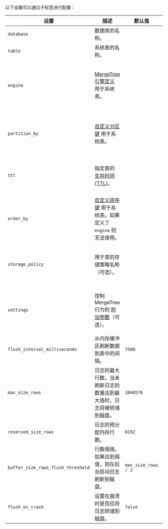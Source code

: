 以下设置可以通过子标签进行配置：

| 设置                                 | 描述                                                                                                                                                 | 默认值                | 备注                                                                                                                 |
|--------------------------------------|------------------------------------------------------------------------------------------------------------------------------------------------------|---------------------|----------------------------------------------------------------------------------------------------------------------|
| `database`                          | 数据库的名称。                                                                                                                                         |                     |                                                                                                                      |
| `table`                             | 系统表的名称。                                                                                                                                         |                     |                                                                                                                      |
| `engine`                            | [MergeTree 引擎定义](../../../engines/table-engines/mergetree-family/mergetree.md#table_engine-mergetree-creating-a-table) 用于系统表。               |                     | 如果定义了 `partition_by` 或 `order_by`，则无法使用。如果未指定，默认选择 `MergeTree`。                               |
| `partition_by`                      | [自定义分区键](../../../engines/table-engines/mergetree-family/custom-partitioning-key.md) 用于系统表。                                               |                     | 如果为系统表指定了 `engine`，则应在 'engine' 内直接指定 `partition_by` 参数。                                           |
| `ttl`                               | 指定表的 [生存时间 (TTL)](/engines/table-engines/mergetree-family/mergetree#table_engine-mergetree-ttl)。                                           |                     | 如果为系统表指定了 `engine`，则应在 'engine' 内直接指定 `ttl` 参数。                                                |
| `order_by`                          | [自定义排序键](../../../engines/table-engines/mergetree-family/mergetree.md#order_by) 用于系统表。如果定义了 `engine` 则无法使用。                  |                     | 如果为系统表指定了 `engine`，则应在 'engine' 内直接指定 `order_by` 参数。                                         |
| `storage_policy`                    | 用于表的存储策略名称（可选）。                                                                                                                       |                     | 如果为系统表指定了 `engine`，则应在 'engine' 内直接指定 `storage_policy` 参数。                                    |
| `settings`                          | 控制 MergeTree 行为的 [附加参数](../../../engines/table-engines/mergetree-family/mergetree.md/#settings)（可选）。                                   |                     | 如果为系统表指定了 `engine`，则应在 'engine' 内直接指定 `settings` 参数。                                        |
| `flush_interval_milliseconds`       | 从内存缓冲区刷新数据到表中的间隔。                                                                                                                     | `7500`              |                                                                                                                      |
| `max_size_rows`                     | 日志的最大行数。当未刷新日志的数量达到最大值时，日志将被转储到磁盘。                                                                                | `1048576`           |                                                                                                                      |
| `reserved_size_rows`                | 日志的预分配内存行数。                                                                                                                                 | `8192`              |                                                                                                                      |
| `buffer_size_rows_flush_threshold`  | 行数阈值。如果达到阈值，则在后台启动日志刷新到磁盘。                                                                                                   | `max_size_rows / 2` |                                                                                                                      |
| `flush_on_crash`                    | 设置在崩溃时是否应将日志转储到磁盘。                                                                                                                   | `false`             |                                                                                                                      |
